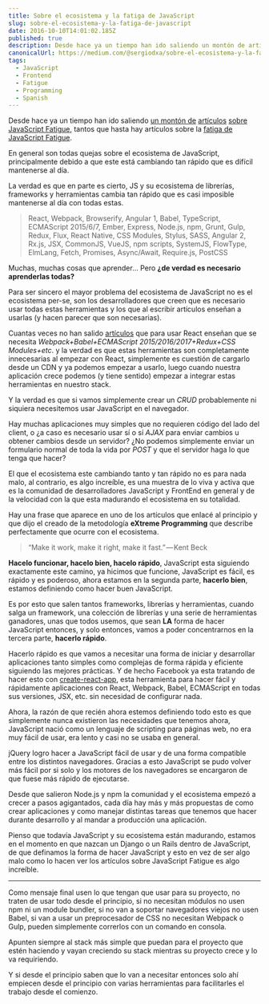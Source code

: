 ```yaml
---
title: Sobre el ecosistema y la fatiga de JavaScript
slug: sobre-el-ecosistema-y-la-fatiga-de-javascript
date: 2016-10-10T14:01:02.185Z
published: true
description: Desde hace ya un tiempo han ido saliendo un montón de artículos sobre JS Fatigue, tantos que hasta hay artículos sobre la fatiga de esta.
canonicalUrl: https://medium.com/@sergiodxa/sobre-el-ecosistema-y-la-fatiga-de-javascript-73027048413f
tags:
  - JavaScript
  - Frontend
  - Fatigue
  - Programming
  - Spanish
---
```


Desde hace ya un tiempo han ido saliendo [un montón de](https://hackernoon.com/how-it-feels-to-learn-javascript-in-2016-d3a717dd577f) [artículos](http://thefullstack.xyz/javascript-fatigue/) [sobre](https://segment.com/blog/the-deep-roots-of-js-fatigue/) [JavaScript Fatigue](https://medium.com/@ericclemmons/javascript-fatigue-48d4011b6fc4#.elafgu3z8), tantos que hasta hay artículos sobre la [fatiga de](http://www.2ality.com/2016/02/js-fatigue-fatigue.html) [JavaScript Fatigue](https://medium.freecodecamp.com/javascript-fatigue-fatigue-66ffb619f6ce#.yiv2p54ox).

En general son todas quejas sobre el ecosistema de JavaScript, principalmente debido a que este está cambiando tan rápido que es difícil mantenerse al día.

La verdad es que en parte es cierto, JS y su ecosistema de librerías, frameworks y herramientas cambia tan rápido que es casi imposible mantenerse al día con todas estas.

> React, Webpack, Browserify, Angular 1, Babel, TypeScript, ECMAScript 2015/6/7, Ember, Express, Node.js, npm, Grunt, Gulp, Redux, Flux, React Native, CSS Modules, Stylus, SASS, Angular 2, Rx.js, JSX, CommonJS, VueJS, npm scripts, SystemJS, FlowType, ElmLang, Fetch, Promises, Async/Await, Require.js, PostCSS

Muchas, muchas cosas que aprender… Pero **¿de verdad es necesario aprenderlas todas?**

Para ser sincero el mayor problema del ecosistema de JavaScript no es el ecosistema per-se, son los desarrolladores que creen que es necesario usar todas estas herramientas y los que al escribir artículos enseñan a usarlas (y hacen parecer que son necesarias).

Cuantas veces no han salido [artículos](https://medium.com/@zacharykuhn/a-gentle-intro-to-react-part-1-82ef6b16973c#.826p51mo2) que para usar React enseñan que se necesita _Webpack+Babel+ECMAScript 2015/2016/2017+Redux+CSS Modules+etc_. y la verdad es que estas herramientas son completamente innecesarias al empezar con React, simplemente es cuestión de cargarlo desde un CDN y ya podemos empezar a usarlo, luego cuando nuestra aplicación crece podemos (y tiene sentido) empezar a integrar estas herramientas en nuestro stack.

Y la verdad es que si vamos simplemente crear un _CRUD_ probablemente ni siquiera necesitemos usar JavaScript en el navegador.

Hay muchas aplicaciones muy simples que no requieren código del lado del client, o ¿a caso es necesario usar sí o sí _AJAX_ para enviar cambios u obtener cambios desde un servidor? ¿No podemos simplemente enviar un formulario normal de toda la vida por _POST_ y que el servidor haga lo que tenga que hacer?

El que el ecosistema este cambiando tanto y tan rápido no es para nada malo, al contrario, es algo increíble, es una muestra de lo viva y activa que es la comunidad de desarrolladores JavaScript y FrontEnd en general y de la velocidad con la que esta madurando el ecosistema en su totalidad.

Hay una frase que aparece en uno de los artículos que enlacé al principio y que dijo el creado de la metodología **eXtreme Programming** que describe perfectamente que ocurre con el ecosistema.

> “Make it work, make it right, make it fast.” — Kent Beck

**Hacelo funcionar, hacelo bien, hacelo rápido**, JavaScript esta siguiendo exactamente este camino, ya hicimos que funcione, JavaScript es fácil, es rápido y es poderoso, ahora estamos en la segunda parte, **hacerlo bien**, estamos definiendo como hacer buen JavaScript.

Es por esto que salen tantos frameworks, librerías y herramientas, cuando salga un framework, una colección de librerías y una serie de herramientas ganadores, unas que todos usemos, que sean **LA** forma de hacer JavaScript entonces, y solo entonces, vamos a poder concentrarnos en la tercera parte, **hacerlo rápido**.

Hacerlo rápido es que vamos a necesitar una forma de iniciar y desarrollar aplicaciones tanto simples como complejas de forma rápida y eficiente siguiendo las mejores prácticas. Y de hecho Facebook ya esta tratando de hacer esto con [create-react-app](https://github.com/facebookincubator/create-react-app), esta herramienta para hacer fácil y rápidamente aplicaciones con React, Webpack, Babel, ECMAScript en todas sus versiones, JSX, etc. sin necesidad de configurar nada.

Ahora, la razón de que recién ahora estemos definiendo todo esto es que simplemente nunca existieron las necesidades que tenemos ahora, JavaScript nació como un lenguaje de scripting para páginas web, no era muy fácil de usar, era lento y casi no se usaba en general.

jQuery logro hacer a JavaScript fácil de usar y de una forma compatible entre los distintos navegadores. Gracias a esto JavaScript se pudo volver más fácil por si solo y los motores de los navegadores se encargaron de que fuese más rápido de ejecutarse.

Desde que salieron Node.js y npm la comunidad y el ecosistema empezó a crecer a pasos agigantados, cada día hay más y más propuestas de como crear aplicaciones y como manejar distintas tareas que tenemos que hacer durante desarrollo y al mandar a producción una aplicación.

Pienso que todavía JavaScript y su ecosistema están madurando, estamos en el momento en que nazcan un Django o un Rails dentro de JavaScript, de que definamos la forma de hacer JavaScript y esto en vez de ser algo malo como lo hacen ver los artículos sobre JavaScript Fatigue es algo increíble.

---

Como mensaje final usen lo que tengan que usar para su proyecto, no traten de usar todo desde el principio, si no necesitan módulos no usen npm ni un module bundler, si no van a soportar navegadores viejos no usen Babel, si van a usar un preprocesador de CSS no necesitan Webpack o Gulp, pueden simplemente correrlos con un comando en consola.

Apunten siempre al stack más simple que puedan para el proyecto que estén haciendo y vayan creciendo su stack mientras su proyecto crece y lo va requiriendo.

Y si desde el principio saben que lo van a necesitar entonces solo ahí empiecen desde el principio con varias herramientas para facilitarles el trabajo desde el comienzo.

